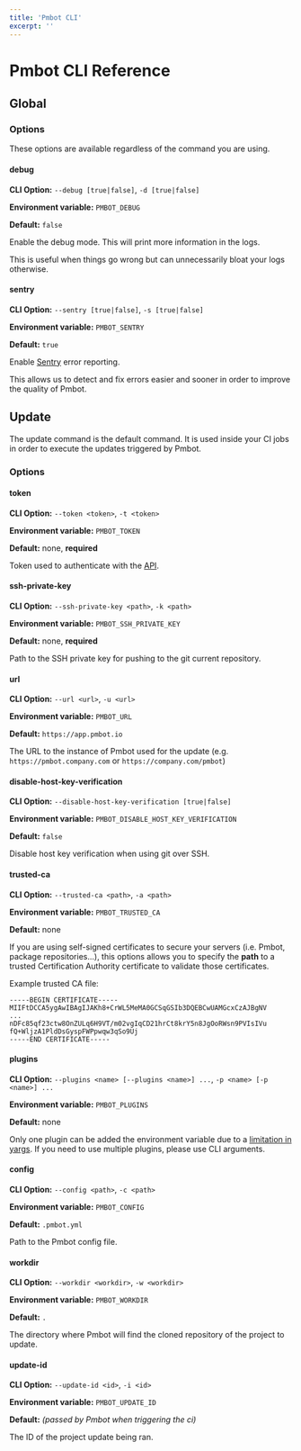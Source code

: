 ```yaml
---
title: 'Pmbot CLI'
excerpt: ''
---
```


# Pmbot CLI Reference

<div class="table-of-content"></div>

## Global

### Options

These options are available regardless of the command you are using.

#### debug

**CLI Option:** `--debug [true|false]`, `-d [true|false]`

**Environment variable:** `PMBOT_DEBUG`

**Default:** `false`

Enable the debug mode. This will print more information in the logs.

This is useful when things go wrong but can unnecessarily bloat your logs otherwise.

#### sentry

**CLI Option:** `--sentry [true|false]`, `-s [true|false]`

**Environment variable:** `PMBOT_SENTRY`

**Default:** `true`

Enable [Sentry](https://sentry.io/) error reporting.

This allows us to detect and fix errors easier and sooner in order to improve the quality of Pmbot.

## Update

The update command is the default command. It is used inside your CI jobs in order to execute the updates triggered by Pmbot. 
 
### Options

#### token

**CLI Option:** `--token <token>`, `-t <token>`

**Environment variable:** `PMBOT_TOKEN`

**Default:** none, **required**

Token used to authenticate with the [API](#url).

#### ssh-private-key

**CLI Option:** `--ssh-private-key <path>`, `-k <path>`

**Environment variable:** `PMBOT_SSH_PRIVATE_KEY`

**Default:** none, **required**

Path to the SSH private key for pushing to the git current repository.

#### url

**CLI Option:** `--url <url>`, `-u <url>`

**Environment variable:** `PMBOT_URL`

**Default:** `https://app.pmbot.io`

The URL to the instance of Pmbot used for the update (e.g. `https://pmbot.company.com` or `https://company.com/pmbot`)

#### disable-host-key-verification

**CLI Option:** `--disable-host-key-verification [true|false]`

**Environment variable:** `PMBOT_DISABLE_HOST_KEY_VERIFICATION`

**Default:** `false`

Disable host key verification when using git over SSH.

#### trusted-ca

**CLI Option:** `--trusted-ca <path>`, `-a <path>`

**Environment variable:** `PMBOT_TRUSTED_CA`

**Default:** none

If you are using self-signed certificates to secure your servers (i.e. Pmbot, package repositories...),
this options allows you to specify the **path** to a trusted Certification Authority certificate to validate those certificates.

Example trusted CA file:

<div class="code-group" data-props='{ "lineNumbers": ["true"] }'>

```shell script
-----BEGIN CERTIFICATE-----
MIIFtDCCA5ygAwIBAgIJAKh8+CrWL5MeMA0GCSqGSIb3DQEBCwUAMGcxCzAJBgNV
...
nDFc85qf23ctw8OnZULq6H9VT/m02vgIqCD21hrCt8krY5n8JgOoRWsn9PVIsIVu
fQ+WljzA1PldDsGyspFWPpwqw3qSo9Uj
-----END CERTIFICATE-----
```

</div> 

#### plugins

**CLI Option:** `--plugins <name> [--plugins <name>] ...`, `-p <name> [-p <name>] ...`

**Environment variable:** `PMBOT_PLUGINS`

**Default:** none

<div class="blockquote" data-props='{ "mod": "warning" }'>

Only one plugin can be added the environment variable due to a [limitation in yargs](https://github.com/yargs/yargs/issues/821).
If you need to use multiple plugins, please use CLI arguments.    

</div>

#### config

**CLI Option:** `--config <path>`, `-c <path>`

**Environment variable:** `PMBOT_CONFIG`

**Default:** `.pmbot.yml`

Path to the Pmbot config file.

#### workdir

**CLI Option:** `--workdir <workdir>`, `-w <workdir>`

**Environment variable:** `PMBOT_WORKDIR`

**Default:** `.`

The directory where Pmbot will find the cloned repository of the project to update.

#### update-id

**CLI Option:** `--update-id <id>`, `-i <id>`

**Environment variable:** `PMBOT_UPDATE_ID`

**Default:** *(passed by Pmbot when triggering the ci)*

The ID of the project update being ran.
